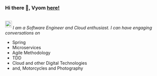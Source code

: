 ### Hi there 👋, Vyom [here!](https://vyomrastogi.github.io)

<br/>
<a href="https://www.linkedin.com/in/vyomrastogi/">
<img align="left" alt="Vyom Rastogi" width="22px" src="https://www.flaticon.com/free-icon/linkedin_174857" />
</a>

_I am a Software Engineer and Cloud enthusiast. I can have engaging conversations on_
- Spring 
- Microservices 
- Agile Methodology 
- TDD 
- Cloud and other Digital Technologies
- and,  Motorcycles and Photography

<!--
**vyomrastogi/vyomrastogi** is a ✨ _special_ ✨ repository because its `README.md` (this file) appears on your GitHub profile.

Here are some ideas to get you started:

- 🔭 I’m currently working on ...
- 🌱 I’m currently learning ...
- 👯 I’m looking to collaborate on ...
- 🤔 I’m looking for help with ...
- 💬 Ask me about ...
- 📫 How to reach me: ...
- 😄 Pronouns: ...
- ⚡ Fun fact: ...
-->
